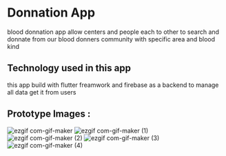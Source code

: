 # Donnation App

blood donnation app allow centers and people each to other  to search and donnate from our blood donners community with specific area and blood kind 

## Technology used in this app

this app build with flutter freamwork and firebase as a backend to manage all data get it from users 

##  Prototype Images : 


![ezgif com-gif-maker](https://user-images.githubusercontent.com/67063037/104730545-8968d280-573a-11eb-9438-6cd2034af657.gif)
![ezgif com-gif-maker (1)](https://user-images.githubusercontent.com/67063037/104730553-8cfc5980-573a-11eb-928b-6e3641d5b984.gif)
![ezgif com-gif-maker (2)](https://user-images.githubusercontent.com/67063037/104730563-8f5eb380-573a-11eb-9a13-e115e21c4cbe.gif)
![ezgif com-gif-maker (3)](https://user-images.githubusercontent.com/67063037/104730566-938ad100-573a-11eb-9eee-34a79605590b.gif)
![ezgif com-gif-maker (4)](https://user-images.githubusercontent.com/67063037/104730573-95549480-573a-11eb-9891-fdaf646c2463.gif)

